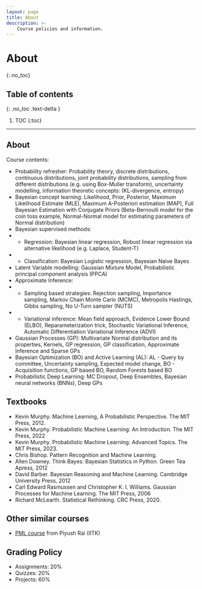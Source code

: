 ```yaml
---
layout: page
title: About
description: >-
    Course policies and information.
---
```


# About
{:.no_toc}

## Table of contents
{: .no_toc .text-delta }

1. TOC
{:toc}

---

## About

Course contents:

- Probability refresher: Probability theory, discrete distributions, continuous distributions, joint probability distributions, sampling from different distributions (e.g. using Box-Muller transform), uncertainty modelling, information theoretic concepts: (KL-divergence, entropy)
- Bayesian concept learning: Likelihood, Prior, Posterior, Maximum Likelihood Estimate (MLE), Maximum A-Posteriori estimation (MAP), Full Bayesian Estimation with Conjugate Priors (Beta-Bernoulli model for the coin toss example, Normal-Normal model for estimating parameters of Normal distribution)
- Bayesian supervised methods: 
- - Regression: Bayesian linear regression, Robust linear regression via alternative likelihood (e.g. Laplace, Student-T)
- - Classification: Bayesian Logistic regression, Bayesian Naive Bayes
- Latent Variable modelling: Gaussian Mixture Model, Probabilistic principal component analysis (PPCA)
- Approximate Inference:
- - Sampling based strategies: Rejection sampling, Importance sampling, Markov Chain Monte Carlo (MCMC), Metropolis Hastings, Gibbs sampling, No U-Turn sampler (NUTS)
- - Variational inference: Mean field approach, Evidence Lower Bound (ELBO), Reparameterization trick, Stochastic Variational Inference, Automatic Differentiation Variational Inference (ADVI)
- Gaussian Processes (GP): Multivariate Normal distribution and its properties, Kernels, GP regression, GP classification, Approximate Inference and Sparse GPs
- Bayesian Optimization (BO) and Active Learning (AL): AL - Query by committee, Uncertainty sampling, Expected model change, BO - Acquisition functions, GP based BO, Random Forests based BO
- Probabilistic Deep Learning: MC Dropout, Deep Ensembles, Bayesian neural networks (BNNs), Deep GPs

## Textbooks


- Kevin Murphy. Machine Learning, A Probabilistic Perspective. The MIT Press, 2012. 
- Kevin Murphy. Probabilistic Machine Learning: An Introduction. The MIT Press, 2022
- Kevin Murphy. Probabilistic Machine Learning: Advanced Topics. The MIT Press, 2023.
- Chris Bishop. Pattern Recognition and Machine Learning. 
- Allen Downey. Think Bayes: Bayesian Statistics in Python. Green Tea Apress, 2012
- David Barber. Bayesian Reasoning and Machine Learning. Cambridge University Press, 2012
- Carl Edward Rasmussen and Christopher K. I. Williams. Gaussian Processes for Machine Learning. The MIT Press, 2006
- Richard McLearth. Statistical Rethinking. CRC Press, 2020.


## Other similar courses
- [PML course](https://www.cse.iitk.ac.in/users/piyush/courses/pml_winter16/PML.html) from Piyush Rai (IITK)


## Grading Policy

- Assignments: 20%
- Quizzes: 20%
- Projects: 60%
